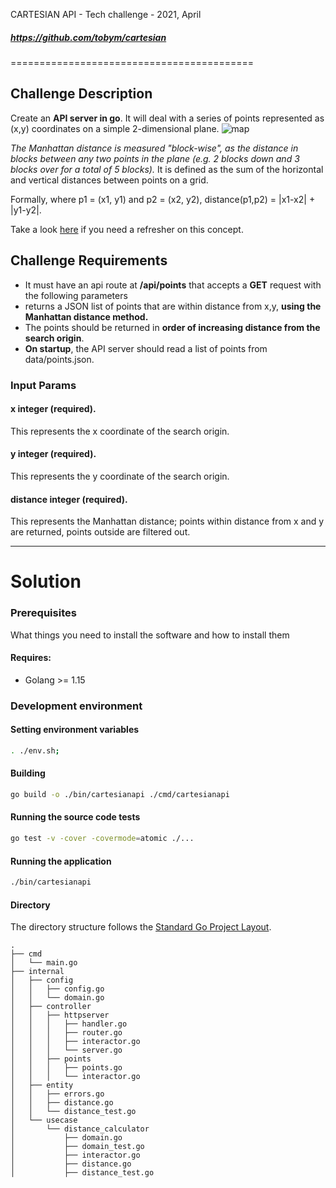 CARTESIAN API - Tech challenge - 2021, April 
##### https://github.com/tobym/cartesian
==========================================
## Challenge Description
Create an **API server in go**. It will deal with a series of points represented as (x,y) coordinates on a simple 2-dimensional plane.
![map](https://www.101computing.net/wp/wp-content/uploads/taxicab-manhattan-grid-layout-paths.gif)

*The Manhattan distance is measured "block-wise", as the distance in blocks between any two points in the plane (e.g. 2 blocks down and 3 blocks over for a total of 5 blocks).* It is defined as the sum of the horizontal and vertical distances between points on a grid. 

Formally, where p1 = (x1, y1) and p2 = (x2, y2), distance(p1,p2) = |x1-x2| + |y1-y2|.

Take a look 
[here](http://en.wikipedia.org/wiki/Cartesian_coordinate_system)  if you need a refresher on this concept.

## Challenge Requirements
- It must have an api route at **/api/points** that accepts a **GET** request with the following parameters 
- returns a JSON list of points that are within distance from x,y, **using the Manhattan distance method.** 
- The points should be returned in **order of increasing distance from the search origin**.
- **On startup**, the API server should read a list of points from data/points.json.

### Input Params
#### **x integer** (required). 
This represents the x coordinate of the search origin.
#### **y integer** (required). 
This represents the y coordinate of the search origin.
#### **distance integer** (required). 
This represents the Manhattan distance; points within distance from x and y are returned, points outside are filtered out.

__________
# Solution
### Prerequisites
What things you need to install the software and how to install them
#### Requires:
- Golang >= 1.15

### Development environment
#### Setting environment variables
```bash
. ./env.sh;
```

#### Building
```bash
go build -o ./bin/cartesianapi ./cmd/cartesianapi
```
#### Running the source code tests
```bash
go test -v -cover -covermode=atomic ./...
```
#### Running the application
```bash
./bin/cartesianapi
```

#### Directory
The directory structure follows the [Standard Go Project Layout](https://github.com/golang-standards/project-layout).
```
.
├── cmd
│   └── main.go
├── internal
│   ├── config
│   │   ├── config.go
│   │   └── domain.go
│   ├── controller
│   │   ├── httpserver
│   │   │   ├── handler.go
│   │   │   ├── router.go
│   │   │   ├── interactor.go
│   │   │   └── server.go
│   │   ├── points
│   │   │   ├── points.go
│   │   │   └── interactor.go
│   ├── entity
│   │   ├── errors.go
│   │   ├── distance.go
│   │   └── distance_test.go
│   └── usecase
│       └── distance_calculator
│           ├── domain.go
│           ├── domain_test.go
│           ├── interactor.go
│           ├── distance.go
│           ├── distance_test.go
```
